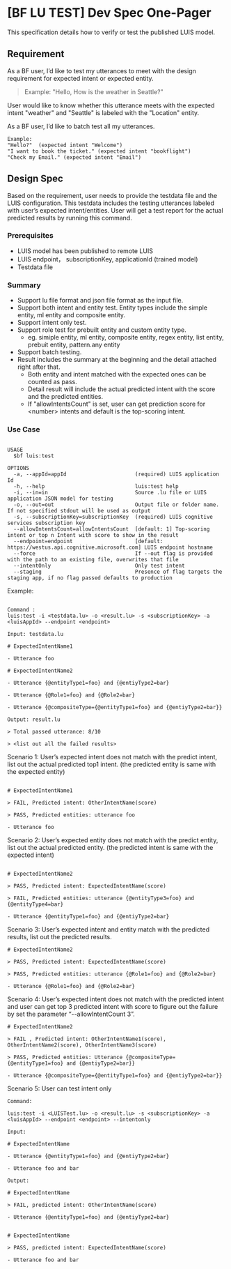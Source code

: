 # [BF LU TEST] Dev Spec One-Pager

This specification details how to verify or test the published LUIS model.  

## Requirement

As a BF user, I’d like to test my utterances to meet with the design requirement for expected intent or expected entity.

> Example: "Hello, How is the weather in Seattle?"

User would like to know whether this utterance meets with the expected intent "weather" and "Seattle" is labeled with the "Location" entity.

As a BF user, I’d like to batch test all my utterances.

```
Example:
"Hello?"  (expected intent "Welcome")
"I want to book the ticket." (expected intent "bookflight")
"Check my Email." (expected intent "Email")
```

## Design Spec

Based on the requirement, user needs to provide the testdata file and the LUIS configuration. This testdata includes the testing utterances labeled with user’s expected intent/entities. User will get a test report for the actual predicted results by running this command.

### Prerequisites

- LUIS model has been published to remote LUIS
- LUIS endpoint， subscriptionKey,  applicationId (trained model)
- Testdata file

### Summary

- Support lu file format and json file format as the input file.
- Support both intent and entity test. Entity types include the simple entity, ml entity and composite entity.
- Support intent only test. 
- Support role test for prebuilt entity and custom entity type. 
    - eg. simiple entity, ml entity, composite entity, regex entity, list entity, prebuit entity, pattern.any entity  
- Support batch testing.
- Result includes the summary at the beginning and the detail attached right after that.
  - Both entity and intent matched with the expected ones can be counted as pass.
  - Detail result will include the actual predicted intent with the score and the predicted entities.
  - If "allowIntentsCount" is set, user can get prediction score for \<number\> intents and default is the top-scoring intent.

### Use Case

```

USAGE
  $bf luis:test

OPTIONS
  -a, --appId=appId                      (required) LUIS application Id
  -h, --help                             luis:test help
  -i, --in=in                            Source .lu file or LUIS application JSON model for testing
  -o, --out=out                          Output file or folder name. If not specified stdout will be used as output
  -s, --subscriptionKey=subscriptionKey  (required) LUIS cognitive services subscription key
  --allowIntentsCount=allowIntentsCount  [default: 1] Top-scoring intent or top n Intent with score to show in the result
  --endpoint=endpoint                    [default: https://westus.api.cognitive.microsoft.com] LUIS endpoint hostname
  --force                                If --out flag is provided with the path to an existing file, overwrites that file
  --intentOnly                           Only test intent
  --staging                              Presence of flag targets the staging app, if no flag passed defaults to production

```

Example:

```

Command :
luis:test -i <testdata.lu> -o <result.lu> -s <subscriptionKey> -a <luisAppId> --endpoint <endpoint>

Input: testdata.lu

# ExpectedIntentName1

- Utterance foo

# ExpectedIntentName2

- Utterance {@entityType1=foo} and {@entiyType2=bar}

- Utterance {@Role1=foo} and {@Role2=bar}

- Utterance {@compositeType={@entityType1=foo} and {@entiyType2=bar}}

Output: result.lu  

> Total passed utterance: 8/10

> <list out all the failed results>
```

Scenario 1: User’s expected intent does not match with the predict intent, list out the actual predicted top1 intent. (the predicted entity is same with the expected entity)

```

# ExpectedIntentName1  

> FAIL, Predicted intent: OtherIntentName(score)

> PASS, Predicted entities: utterance foo

- Utterance foo

```

Scenario 2: User’s expected entity does not match with the predict entity, list out the actual predicted entity. (the predicted intent is same with the expected intent)

```

# ExpectedIntentName2  

> PASS, Predicted intent: ExpectedIntentName(score)  

> FAIL, Predicted entities: utterance {@entityType3=foo} and {@entityType4=bar}

- Utterance {@entityType1=foo} and {@entiyType2=bar}

```

Scenario 3: User’s expected intent and entity match with the predicted results, list out the predicted results.  

```
# ExpectedIntentName2

> PASS, Predicted intent: ExpectedIntentName(score)

> PASS, Predicted entities: utterance {@Role1=foo} and {@Role2=bar}

- Utterance {@Role1=foo} and {@Role2=bar}

```

Scenario 4: User’s expected intent does not match with the predicted intent and user can get top 3 predicted intent with score to figure out the failure by set the parameter “--allowIntentCount 3”.

```
# ExpectedIntentName2

> FAIL , Predicted intent: OtherIntentName1(score), OtherIntentName2(score), OtherIntentName3(score)

> PASS, Predicted entities: Utterance {@compositeType={@entityType1=foo} and {@entiyType2=bar}}

- Utterance {@compositeType={@entityType1=foo} and {@entiyType2=bar}}

```

Scenario 5: User can test intent only

```
Command:

luis:test -i <LUISTest.lu> -o <result.lu> -s <subscriptionKey> -a <luisAppId> --endpoint <endpoint> --intentonly

Input:

# ExpectedIntentName

- Utterance {@entityType1=foo} and {@entiyType2=bar}

- Utterance foo and bar

Output:

# ExpectedIntentName  

> FAIL, predicted intent: OtherIntentName(score)

- Utterance {@entityType1=foo} and {@entiyType2=bar}


# ExpectedIntentName

> PASS, predicted intent: ExpectedIntentName(score)

- Utterance foo and bar

```
